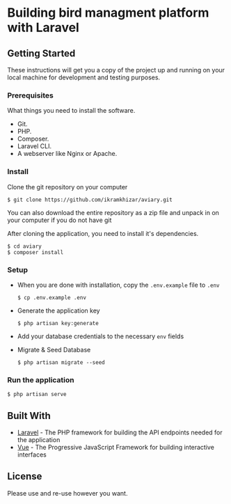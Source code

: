 # Building bird managment platform with Laravel

## Getting Started
These instructions will get you a copy of the project up and running on your local machine for development and testing purposes.

### Prerequisites
What things you need to install the software.

* Git.
* PHP.
* Composer.
* Laravel CLI.
* A webserver like Nginx or Apache.

### Install
Clone the git repository on your computer

```$ git clone https://github.com/ikramkhizar/aviary.git```


You can also download the entire repository as a zip file and unpack in on your computer if you do not have git

After cloning the application, you need to install it's dependencies. 

```
$ cd aviary
$ composer install
```

### Setup
- When you are done with installation, copy the `.env.example` file to `.env`

  ```$ cp .env.example .env```


- Generate the application key

  ```$ php artisan key:generate```


- Add your database credentials to the necessary `env` fields

- Migrate & Seed Database

  ```$ php artisan migrate --seed```


### Run the application

  ```$ php artisan serve```


## Built With
* [Laravel](https://laravel.com) - The PHP framework for building the API endpoints needed for the application
* [Vue](https://vuejs.org) - The Progressive JavaScript Framework for building interactive interfaces

## License
Please use and re-use however you want.
